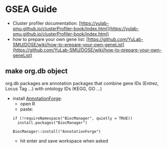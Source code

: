 # GSEA Guide
- Cluster profiler documentation:  [https://yulab-smu.github.io/clusterProfiler-book/index.html](https://yulab-smu.github.io/clusterProfiler-book/index.html)
- how to prepare your own gene list: [https://github.com/YuLab-SMU/DOSE/wiki/how-to-prepare-your-own-geneList](https://github.com/YuLab-SMU/DOSE/wiki/how-to-prepare-your-own-geneList)
## make org.db object
org.db packages are annotation packages that combine gene IDs (Entrez, Locus Tag ...) with ontology IDs (KEGG, GO ...)
- install [AnnotationForge](https://bioconductor.org/packages/release/bioc/html/AnnotationForge.html):
  - open R
  - paste:
  ```
  if (!requireNamespace("BiocManager", quietly = TRUE))
    install.packages("BiocManager")

  BiocManager::install("AnnotationForge")
  ```
  - hit enter and save workspace when asked
